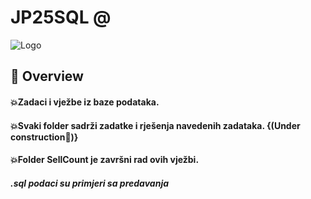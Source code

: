# __JP25SQL__ @

![Logo](https://i.ibb.co/SN4VXbc/41926128-1054055924772851-4351625439416942592-n.jpg/500x300)

## :scroll: Overview
#### :boom:Zadaci i vježbe iz baze podataka.
#### :boom:Svaki folder sadrži zadatke i rješenja navedenih zadataka. {(Under construction:truck:)}
#### :boom:Folder SellCount je završni rad ovih vježbi.
##### .sql podaci su primjeri sa predavanja


